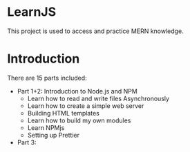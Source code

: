 # LearnJS
This project is used to access and practice MERN knowledge. 

# Introduction
There are 15 parts included: 
- Part 1+2: Introduction to Node.js and NPM
  + Learn how to read and write files  Asynchronously 
  + Learn how to create a simple web server 
  + Building HTML templates
  + Learn how to build my own modules
  + Learn NPMjs
  + Setting up Prettier 
- Part 3: 